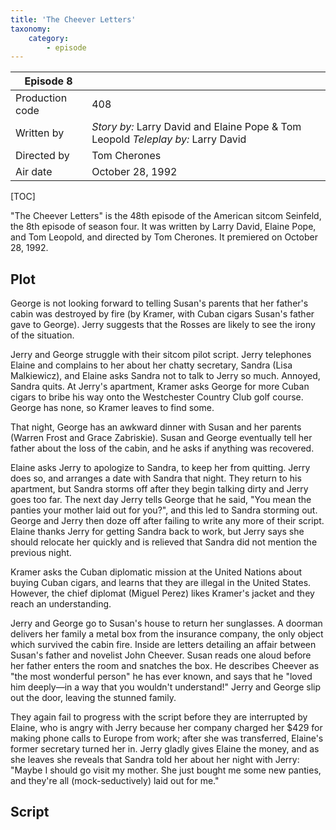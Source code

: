 ```yaml
---
title: 'The Cheever Letters'
taxonomy:
    category:
        - episode
---
```


| Episode 8 | |
|-----------------|--------------------------------|
| Production code | 408                            |
| Written by      | _Story by:_ Larry David and Elaine Pope & Tom Leopold _Teleplay by:_ Larry David |
| Directed by     | Tom Cherones                   |
| Air date        | October 28, 1992                   |

[TOC]

"The Cheever Letters" is the 48th episode of the American sitcom Seinfeld, the 8th episode of season four. It was written by Larry David, Elaine Pope, and Tom Leopold, and directed by Tom Cherones. It premiered on October 28, 1992.

## Plot

George is not looking forward to telling Susan's parents that her father's cabin was destroyed by fire (by Kramer, with Cuban cigars Susan's father gave to George). Jerry suggests that the Rosses are likely to see the irony of the situation.

Jerry and George struggle with their sitcom pilot script. Jerry telephones Elaine and complains to her about her chatty secretary, Sandra (Lisa Malkiewicz), and Elaine asks Sandra not to talk to Jerry so much. Annoyed, Sandra quits. At Jerry's apartment, Kramer asks George for more Cuban cigars to bribe his way onto the Westchester Country Club golf course. George has none, so Kramer leaves to find some.

That night, George has an awkward dinner with Susan and her parents (Warren Frost and Grace Zabriskie). Susan and George eventually tell her father about the loss of the cabin, and he asks if anything was recovered.

Elaine asks Jerry to apologize to Sandra, to keep her from quitting. Jerry does so, and arranges a date with Sandra that night. They return to his apartment, but Sandra storms off after they begin talking dirty and Jerry goes too far. The next day Jerry tells George that he said, "You mean the panties your mother laid out for you?", and this led to Sandra storming out. George and Jerry then doze off after failing to write any more of their script. Elaine thanks Jerry for getting Sandra back to work, but Jerry says she should relocate her quickly and is relieved that Sandra did not mention the previous night.

Kramer asks the Cuban diplomatic mission at the United Nations about buying Cuban cigars, and learns that they are illegal in the United States. However, the chief diplomat (Miguel Perez) likes Kramer's jacket and they reach an understanding.

Jerry and George go to Susan's house to return her sunglasses. A doorman delivers her family a metal box from the insurance company, the only object which survived the cabin fire. Inside are letters detailing an affair between Susan's father and novelist John Cheever. Susan reads one aloud before her father enters the room and snatches the box. He describes Cheever as "the most wonderful person" he has ever known, and says that he "loved him deeply—in a way that you wouldn't understand!" Jerry and George slip out the door, leaving the stunned family.

They again fail to progress with the script before they are interrupted by Elaine, who is angry with Jerry because her company charged her $429 for making phone calls to Europe from work; after she was transferred, Elaine's former secretary turned her in. Jerry gladly gives Elaine the money, and as she leaves she reveals that Sandra told her about her night with Jerry: "Maybe I should go visit my mother. She just bought me some new panties, and they're all (mock-seductively) laid out for me."

## Script
